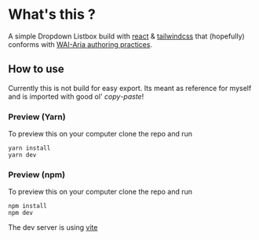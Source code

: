 # What's this ?

A simple Dropdown Listbox build with [react][1] & [tailwindcss][2] that (hopefully) conforms with [WAI-Aria authoring practices][3].

[1]: https://reactjs.org/
[2]: https://tailwindcss.com/
[3]: https://www.w3.org/TR/wai-aria-practices-1.1/#Listbox

## How to use

Currently this is not build for easy export. Its meant as reference for myself and is imported with good ol' *copy*-*paste*!

### Preview (Yarn)
To preview this on your computer clone the repo and run
```node
yarn install
yarn dev
```
### Preview (npm)
To preview this on your computer clone the repo and run
```node
npm install
npm dev
```
The dev server is using [vite][4]

[4]: https://vitejs.dev/